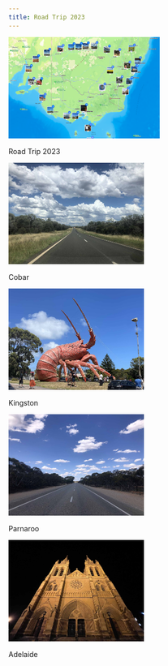 ```yaml
---
title: Road Trip 2023
---
```


<div id="banner">
	<div class="inline-block" style="display:inline-block;"><a href="assets/photos/Australia/road_trip_2023_1.png"><img src="assets/photos/Australia/road_trip_2023_1.png" style="height: 200px;"></a><div><p>Road Trip 2023</p></div></div>
	<div class="inline-block" style="display:inline-block;"><a href="assets/photos/Australia/road_trip_2023_1/Cobar.jpg"><img src="assets/photos/Australia/road_trip_2023_1/Cobar.jpg" style="height: 200px;"></a><div><p>Cobar</p></div></div>
	<div class="inline-block" style="display:inline-block;"><a href="assets/photos/Australia/road_trip_2023_1/Kingston.jpg"><img src="assets/photos/Australia/road_trip_2023_1/Kingston.jpg" style="height: 200px;"></a><div><p>Kingston</p></div></div>
	<div class="inline-block" style="display:inline-block;"><a href="assets/photos/Australia/road_trip_2023_1/Parnaroo.jpg"><img src="assets/photos/Australia/road_trip_2023_1/Parnaroo.jpg" style="height: 200px;"></a><div><p>Parnaroo</p></div></div>
	<div class="inline-block" style="display:inline-block;"><a href="assets/photos/Australia/road_trip_2023_1/Adelaide.jpg"><img src="assets/photos/Australia/road_trip_2023_1/Adelaide.jpg" style="height: 200px;"></a><div><p>Adelaide</p></div></div>
</div>
